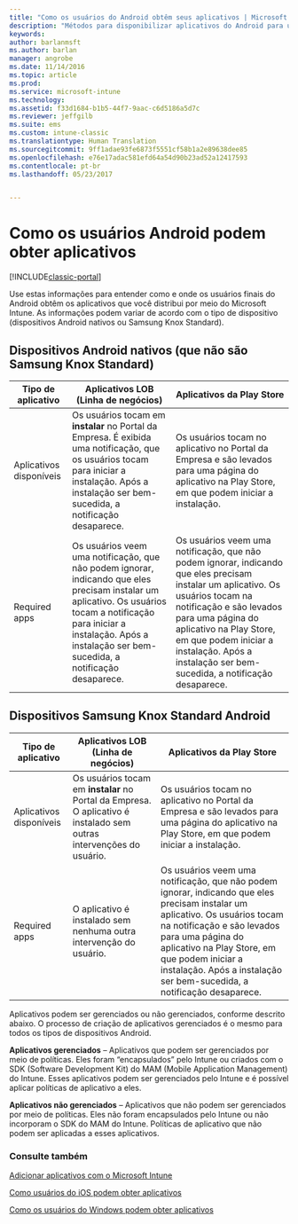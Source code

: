 ```yaml
---
title: "Como os usuários do Android obtêm seus aplicativos | Microsoft Docs"
description: "Métodos para disponibilizar aplicativos do Android para usuários finais"
keywords: 
author: barlanmsft
ms.author: barlan
manager: angrobe
ms.date: 11/14/2016
ms.topic: article
ms.prod: 
ms.service: microsoft-intune
ms.technology: 
ms.assetid: f33d1684-b1b5-44f7-9aac-c6d5186a5d7c
ms.reviewer: jeffgilb
ms.suite: ems
ms.custom: intune-classic
ms.translationtype: Human Translation
ms.sourcegitcommit: 9ff1adae93fe6873f5551cf58b1a2e89638dee85
ms.openlocfilehash: e76e17adac581efd64a54d90b23ad52a12417593
ms.contentlocale: pt-br
ms.lasthandoff: 05/23/2017


---
```



# <a name="how-your-android-users-get-their-apps"></a>Como os usuários Android podem obter aplicativos

[!INCLUDE[classic-portal](../includes/classic-portal.md)]

Use estas informações para entender como e onde os usuários finais do Android obtêm os aplicativos que você distribui por meio do Microsoft Intune. As informações podem variar de acordo com o tipo de dispositivo (dispositivos Android nativos ou Samsung Knox Standard).

## <a name="native-non-samsung-knox-standard-android-devices"></a>Dispositivos Android nativos (que não são Samsung Knox Standard)

| Tipo de aplicativo | Aplicativos LOB (Linha de negócios) | Aplicativos da Play Store  |
| ------------- |-------------| -----|
| Aplicativos disponíveis      | Os usuários tocam em **instalar** no Portal da Empresa. É exibida uma notificação, que os usuários tocam para iniciar a instalação. Após a instalação ser bem-sucedida, a notificação desaparece. | Os usuários tocam no aplicativo no Portal da Empresa e são levados para uma página do aplicativo na Play Store, em que podem iniciar a instalação.|
| Required apps      | Os usuários veem uma notificação, que não podem ignorar, indicando que eles precisam instalar um aplicativo. Os usuários tocam a notificação para iniciar a instalação. Após a instalação ser bem-sucedida, a notificação desaparece.    | Os usuários veem uma notificação, que não podem ignorar, indicando que eles precisam instalar um aplicativo. Os usuários tocam na notificação e são levados para uma página do aplicativo na Play Store, em que podem iniciar a instalação. Após a instalação ser bem-sucedida, a notificação desaparece. |

## <a name="samsung-knox-standard-android-devices"></a>Dispositivos Samsung Knox Standard Android

| Tipo de aplicativo | Aplicativos LOB (Linha de negócios) | Aplicativos da Play Store  |
| ------------- |-------------| -----|
| Aplicativos disponíveis      | Os usuários tocam em **instalar** no Portal da Empresa. O aplicativo é instalado sem outras intervenções do usuário. | Os usuários tocam no aplicativo no Portal da Empresa e são levados para uma página do aplicativo na Play Store, em que podem iniciar a instalação.|
| Required apps      | O aplicativo é instalado sem nenhuma outra intervenção do usuário.    | Os usuários veem uma notificação, que não podem ignorar, indicando que eles precisam instalar um aplicativo. Os usuários tocam na notificação e são levados para uma página do aplicativo na Play Store, em que podem iniciar a instalação. Após a instalação ser bem-sucedida, a notificação desaparece. |

Aplicativos podem ser gerenciados ou não gerenciados, conforme descrito abaixo. O processo de criação de aplicativos gerenciados é o mesmo para todos os tipos de dispositivos Android.

**Aplicativos gerenciados** – Aplicativos que podem ser gerenciados por meio de políticas. Eles foram “encapsulados” pelo Intune ou criados com o SDK (Software Development Kit) do MAM (Mobile Application Management) do Intune. Esses aplicativos podem ser gerenciados pelo Intune e é possível aplicar políticas de aplicativo a eles.

**Aplicativos não gerenciados** – Aplicativos que não podem ser gerenciados por meio de políticas. Eles não foram encapsulados pelo Intune ou não incorporam o SDK do MAM do Intune. Políticas de aplicativo que não podem ser aplicadas a esses aplicativos.

### <a name="see-also"></a>Consulte também
[Adicionar aplicativos com o Microsoft Intune](/intune-classic/deploy-use/add-apps)

[Como usuários do iOS podem obter aplicativos](how-your-ios-users-get-their-apps.md)

[Como os usuários do Windows podem obter aplicativos](how-your-windows-users-get-their-apps.md)

